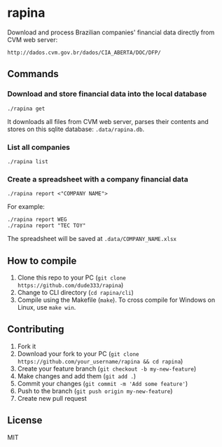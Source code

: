 # rapina

Download and process Brazilian companies' financial data directly from CVM web server:

    http://dados.cvm.gov.br/dados/CIA_ABERTA/DOC/DFP/

## Commands

### Download and store financial data into the local database

    ./rapina get

It downloads all files from CVM web server, parses their contents and stores on this sqlite database: `.data/rapina.db`.

### List all companies

    ./rapina list

### Create a spreadsheet with a company financial data

    ./rapina report <"COMPANY NAME">

For example:

    ./rapina report WEG
    ./rapina report "TEC TOY"

The spreadsheet will be saved at `.data/COMPANY_NAME.xlsx`

## How to compile

1. Clone this repo to your PC (`git clone https://github.com/dude333/rapina`)
2. Change to CLI directory (`cd rapina/cli`)
3. Compile using the Makefile (`make`). To cross compile for Windows on Linux, use `make win`.

## Contributing

1. Fork it
2. Download your fork to your PC (`git clone https://github.com/your_username/rapina && cd rapina`)
3. Create your feature branch (`git checkout -b my-new-feature`)
4. Make changes and add them (`git add .`)
5. Commit your changes (`git commit -m 'Add some feature'`)
6. Push to the branch (`git push origin my-new-feature`)
7. Create new pull request

## License

MIT
